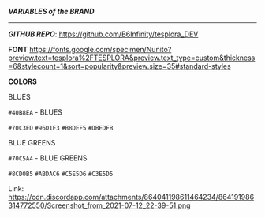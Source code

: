 ***VARIABLES of the BRAND***
_________________________________________________________

***GITHUB REPO***: https://github.com/B6Infinity/tesplora_DEV

**FONT**
https://fonts.google.com/specimen/Nunito?preview.text=tesplora%2FTESPLORA&preview.text_type=custom&thickness=6&stylecount=1&sort=popularity&preview.size=35#standard-styles

**COLORS**

BLUES

`#40B8EA` - BLUES

`#70C3ED`
`#96D1F3`
`#B8DEF5`
`#DBEDFB`



BLUE GREENS

`#70C5A4` - BLUE GREENS
 
`#8CD0B5`
`#ABDAC6`
`#C5E5D6`
`#C3E5D5`



Link: https://cdn.discordapp.com/attachments/864041198611464234/864191986314772550/Screenshot_from_2021-07-12_22-39-51.png